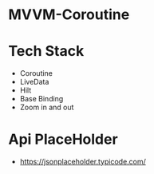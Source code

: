 # MVVM-Coroutine

# Tech Stack

* Coroutine
* LiveData
* Hilt
* Base Binding
* Zoom in and out



# Api PlaceHolder

* https://jsonplaceholder.typicode.com/


